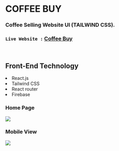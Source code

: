 # COFFEE BUY
### Coffee Selling Website UI (TAILWIND CSS).


### `Live Website :` [Coffee Buy](https://coffee-buy.web.app/)


<br>

<h2>Front-End Technology</h2>
<li>React.js</li>
<li>Tailwind CSS</li>
<li>React router</li>
<li>Firebase</li>

<h3>Home Page</h3>
<a href="https://medihelp-5c899.web.app"><img  src="https://user-images.githubusercontent.com/76748226/188741846-2a89942e-9623-457d-a511-b123d4e5b4ed.png"/></a> <br>
<h3>Mobile View</h3>
<img src="https://user-images.githubusercontent.com/76748226/188742041-386ad03d-c627-49b5-9f9a-1982054f6ff8.png"/>

